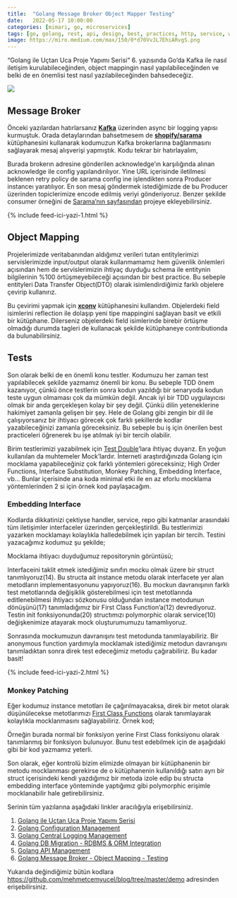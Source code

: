 ```yaml
---
title:  "Golang Message Broker Object Mapper Testing"
date:   2022-05-17 10:00:00
categories: [mimari, go, microservices]
tags: [go, golang, rest, api, design, best, practices, http, service, web service, design, tasarım, java, spring boot, mikroservis, microservice, kubernetes,  türkçe, yazılım, blog, blogger, nedir, örnek, nasıl yapılır, mehmet cem yücel]
image: https://miro.medium.com/max/150/0*d70VvJL7EhiARvgS.png
---
```


“Golang ile Uçtan Uca Proje Yapımı Serisi” 6. yazısında Go’da Kafka ile nasıl iletişim kurulabileceğinden, object mappingin nasıl yapılabileceğinden ve belki de en önemlisi test nasıl yazılabileceğinden bahsedeceğiz.

![](https://miro.medium.com/max/1104/0*d70VvJL7EhiARvgS.png)

## Message Broker

Önceki yazılardan hatırlarsanız  [**Kafka**](https://kafka.apache.org/)  üzerinden async bir logging yapısı kurmuştuk. Orada detaylarından bahsetmesem de  [**shopify/sarama**](https://github.com/Shopify/sarama)  kütüphanesini kullanarak kodumuzun Kafka brokerlarına bağlanmasını sağlayarak mesaj alışverişi yapmıştık. Kodu tekrar bir hatırlayalım,

<script src="https://gist.github.com/mehmetcemyucel/5419c986c3a5278adf043a8f2e98fb1c.js"></script>

Burada brokerın adresine gönderilen acknowledge’ın karşılığında alınan acknowledge ile config yapılandırılıyor. Yine URL içerisinde iletilmesi beklenen retry policy de sarama config ine işlendikten sonra Producer instanceı yaratılıyor. En son mesaj göndermek istediğimizde de bu Producer üzerinden topiclerimize encode edilmiş veriyi gönderiyoruz. Benzer şekilde consumer örneğini de  [Sarama’nın sayfasından](https://pkg.go.dev/github.com/Shopify/sarama)  projeye ekleyebilirsiniz.

{% include feed-ici-yazi-1.html %}

## Object Mapping

Projelerimizde veritabanından aldığımız verileri tutan entitylerimizi servislerimizde input/output olarak kullanmamamız hem güvenlik önlemleri açısından hem de servislerimizin ihtiyaç duyduğu schema ile entitynin bilgilerinin %100 örtüşmeyebileceği açısından bir best practice. Bu sebeple entityleri Data Transfer Object(DTO) olarak isimlendirdiğimiz farklı objelere çevirip kullanırız.

Bu çevirimi yapmak için  [**xconv**](https://github.com/howcrazy/xconv)  kütüphanesini kullandım. Objelerdeki field isimlerini reflection ile dolaşıp yeni tipe mappingini sağlayan basit ve etkili bir kütüphane. Dilerseniz objelerdeki field isimlerinde birebir örtüşme olmadığı durumda tagleri de kullanacak şekilde kütüphaneye contributionda da bulunabilirsiniz.

<script src="https://gist.github.com/mehmetcemyucel/706b3b377b49bd9e7f4612fc784f1db5.js"></script>

## Tests

Son olarak belki de en önemli konu testler. Kodumuzu her zaman test yapılabilecek şekilde yazmamız önemli bir konu. Bu sebeple TDD önem kazanıyor, çünkü önce testlerin sonra kodun yazıldığı bir senaryoda kodun teste uygun olmaması çok da mümkün değil. Ancak iyi bir TDD uygulayıcısı olmak bir anda gerçekleşen kolay bir şey değil. Çünkü dilin yeteneklerine hakimiyet zamanla gelişen bir şey. Hele de Golang gibi zengin bir dil ile çalışıyorsanız bir ihtiyacı görecek çok farklı şekillerde kodlar yazabileceğinizi zamanla göreceksiniz. Bu sebeple bu iş için önerilen best practiceleri öğrenerek bu işe atılmak iyi bir tercih olabilir.

Birim testlerimizi yazabilmek için  [Test Double](https://martinfowler.com/bliki/TestDouble.html)’lara ihtiyaç duyarız. En yoğun kullanılan da muhtemeler Mock’lardır. İnterneti araştırdığınızda Golang için mocklama yapabileceğiniz çok farklı yöntemleri göreceksiniz; High Order Functions, Interface Substitution, Monkey Patching, Embedding Interface, vb… Bunlar içerisinde ana koda minimal etki ile en az eforlu mocklama yöntemlerinden 2 si için örnek kod paylaşacağım.

### Embedding Interface

Kodlarda dikkatinizi çektiyse handler, service, repo gibi katmanlar arasındaki tüm iletişimler interfaceler üzerinden gerçekleştirildi. Bu testlerimizi yazarken mocklamayı kolaylıkla halledebilmek için yapılan bir tercih. Testini yazacağımız kodumuz şu şekilde;

<script src="https://gist.github.com/mehmetcemyucel/6aaec9ea53ee4382aeb73c0379954139.js"></script>

Mocklama ihtiyacı duyduğumuz repositorynin görüntüsü;

<script src="https://gist.github.com/mehmetcemyucel/8c73039645b9a0bbf2824adfa18f4e6a.js"></script>

Interfaceini taklit etmek istediğimiz sınıfın mocku olmak üzere bir struct tanımlıyoruz(14). Bu structa ait instance metodu olarak interfacete yer alan metodların implementasyonunu yapıyoruz(16). Bu mockun davranışının farklı test metotlarında değişiklik gösterebilmesi için test metotlarında editlenebilmesi ihtiyacı sözkonusu olduğundan instance metodunun dönüşünü(17) tanımladığımız bir First Class Function’a(12) devrediyoruz. Testin init fonksiyonunda(20) structımızı polymorphic olarak service(10) değişkenimize atayarak mock oluşturumumuzu tamamlıyoruz.

<script src="https://gist.github.com/mehmetcemyucel/5823cf6fbab660a9a1af81dd973bf7c0.js"></script>

Sonrasında mockumuzun davranışını test metodunda tanımlayabiliriz. Bir anonymous function yardımıyla mocklamak istediğimiz metodun davranışını tanımladıktan sonra direk test edeceğimiz metodu çağırabiliriz. Bu kadar basit!

{% include feed-ici-yazi-2.html %}

### Monkey Patching

Eğer kodumuz instance metotları ile çağırılmayacaksa, direk bir metot olarak düşünülecekse metotlarımızı  [First Class Functions](https://go.dev/doc/codewalk/functions/)  olarak tanımlayarak kolaylıkla mocklanmasını sağlayabiliriz. Örnek kod;

<script src="https://gist.github.com/mehmetcemyucel/9e5ba7a1a7324beaccb0015a42a5fd21.js"></script>

Örneğin burada normal bir fonksiyon yerine First Class fonksiyonu olarak tanımlanmış bir fonksiyon bulunuyor. Bunu test edebilmek için de aşağıdaki gibi bir kod yazmamız yeterli.

<script src="https://gist.github.com/mehmetcemyucel/0838913d1c3b06272a9329cd858699d4.js"></script>

Son olarak, eğer kontrolü bizim elimizde olmayan bir kütüphanenin bir metodu mocklanması gerekirse de o kütüphanenin kullanıldığı satırı ayrı bir struct içerisindeki kendi yazdığımız bir metoda izole edip bu structa embedding interface yönteminde yaptığımız gibi polymorphic erişimle mocklanabilir hale getirebilirsiniz.

Serinin tüm yazılarına aşağıdaki linkler aracılığıyla erişebilirsiniz.

1. [Golang ile Uçtan Uca Proje Yapımı Serisi](https://mehmetcemyucel.com/2022/go-ile-uctan-uca-proje-yapimi-serisi)
2. [Golang Configuration Management](https://mehmetcemyucel.com/2022/golang-configuration-management)
3. [Golang Central Logging Management](https://mehmetcemyucel.com/2022/golang-central-logging-management)
4. [Golang DB Migration - RDBMS & ORM Integration](https://mehmetcemyucel.com/2022/golang-db-migration-rdbms-orm-integration)
5. [Golang API Management](https://mehmetcemyucel.com/2022/golang-api-management)
6. [Golang Message Broker - Object Mapping - Testing](https://mehmetcemyucel.com/2022/golang-message-broker-object-mapper-testing)

Yukarıda değindiğimiz bütün kodlara https://github.com/mehmetcemyucel/blog/tree/master/demo adresinden erişebilirsiniz.